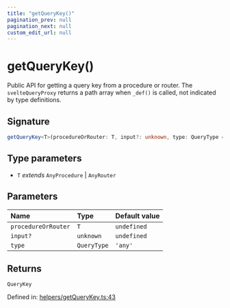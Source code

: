 ```yaml
---
title: "getQueryKey()"
pagination_prev: null
pagination_next: null
custom_edit_url: null
---
```


# getQueryKey()

Public API for getting a query key from a procedure or router.
The `svelteQueryProxy` returns a path array when `_def()` is called, not indicated by type definitions.

## Signature

```ts
getQueryKey<T>(procedureOrRouter: T, input?: unknown, type: QueryType = 'any'): QueryKey;
```

## Type parameters

- `T` *extends* `AnyProcedure` \| `AnyRouter`

## Parameters

| Name | Type | Default value |
| :------ | :------ | :------ |
| `procedureOrRouter` | `T` | `undefined` |
| `input?` | `unknown` | `undefined` |
| `type` | `QueryType` | `'any'` |

## Returns

`QueryKey`

Defined in:  [helpers/getQueryKey.ts:43](https://github.com/bevm0/trpc-svelte-toolbox/blob/1f94003/packages/trpc-svelte-query/src/helpers/getQueryKey.ts#L43)
